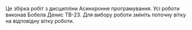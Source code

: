 Це збірка робіт з дисципліни Асинхронне програмування. Усі роботи виконав Бобела Денис ТВ-23.
Для вибору роботи змініть поточну вітку на відповідну вітку роботи.